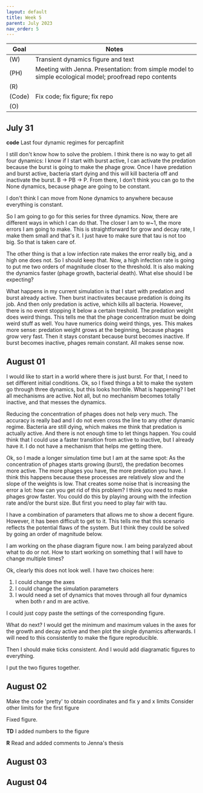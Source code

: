 ```yaml
---
layout: default
title: Week 5
parent: July 2023
nav_order: 5
---
```


| Goal | Notes |                                                     
| ----------- | ----------- |                                        
|(W)|Transient dynamics figure and text|
|(PH)|Meeting with Jenna. Presentation: from simple model to simple ecological model; proofread repo contents|
|(R)||
|(Code)|Fix code; fix figure; fix repo|
|(O)| |


## July 31

**code** Last four dynamic regimes for percapfinit

I still don't know how to solve the problem.
I think there is no way to get all four dynamics: I know if I start with burst active, I can activate the predation because the burst is going to make the phage grow.
Once I have predation and burst active, bacteria start dying and this will kill bacteria off and inactivate the burst. B -> PB -> P.
From there, I don't think you can go to the None dynamics, because phage are going to be constant.

I don't think I can move from None dynamics to anywhere because everything is constant.

So I am going to go for this series for three dynamics. Now, there are different ways in which I can do that.
The closer I am to w~1, the more errors I am going to make. This is straightforward for grow and decay rate, I make them small and that's it. I just have to make sure that
tau is not too big. So that is taken care of.

The other thing is that a low infection rate makes the error really big, and a high one does not. So I should keep that. Now, a high infection rate is going to put me two orders of magnitude closer to the threshold. It is also making the dynamics faster (phage growth, bacterial death). What else should I be expecting?

What happens in my current simulation is that I start with predation and burst already active. Then burst inactivates because predation is doing its job. And then only predation is active, which kills all bacteria. However, there is no event stopping it below a certain treshold. The predation weight does weird things. This tells me that the phage concentration must be doing weird stuff as well. You have numerics doing weird things, yes.
This makes more sense: predation weight grows at the beginning, because phages grow very fast. Then it stays constant because burst becomes inactive. If burst becomes inactive, phages remain constant. All makes sense now.

## August 01

I would like to start in a world where there is just burst. For that, I need to set different initial conditions.
Ok, so I fixed things a bit to make the system go through three dynamics, but this looks horrible. What is happening? I bet all mechanisms are active. Not all, but no mechanism becomes totally inactive, and that messes the dynamics.

Reducing the concentration of phages does not help very much. The accuracy is really bad and I do not even cross the line to any other dynamic regime. Bacteria are still dying, which makes me think that predation is actually active. And there is not enough time to let things happen. You could think that I could use a faster transition from active to inactive, but I already have it. I do not have a mechanism that helps me getting there.

Ok, so I made a longer simulation time but I am at the same spot: As the concentration of phages starts growing (burst), the predation becomes more active. The more phages you have, the more predation you have. I think this happens because these processes are relatively slow and the slope of the weights is low. That creates some noise that is increasing the error a lot: how can you get rid of this problem? I think you need to make phages grow faster. You could do this by playing aroung with the infection rate and/or the burst size. But first you need to play fair with tau.

I have a combination of parameters that allows me to show a decent figure. However, it has been difficult to get to it. This tells me that this scenario reflects the potential flaws of the system. But I think they could be solved by going an order of magnitude below.

I am working on the phase diagram figure now. I am being paralyzed about what to do or not. How to start working on something that I will have to change multiple times?

Ok, clearly this does not look well. I have two choices here:
1. I could change the axes
2. I could change the simulation parameters
3. I would need a set of dynamics that moves through all four dynamics when both r and m are active.

I could just copy paste the settings of the corresponding figure.

What do next? I would get the minimum and maximum values in the axes for the growth and decay active and then plot the single dynamics afterwards. I will need to this consistently to make the figure reproducible.

Then I should make ticks consistent. And I would add diagramatic figures to everything.

I put the two figures together.

## August 02

Make the code 'pretty' to obtain coordinates and fix y and x limits
Consider other limits for the first figure

Fixed figure.

**TD** I added numbers to the figure

**R** Read and added comments to Jenna's thesis

## August 03

## August 04


